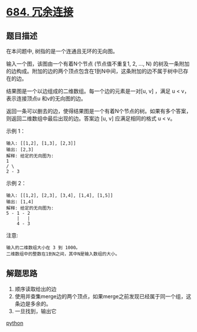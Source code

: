 # [684. 冗余连接](https://leetcode-cn.com/problems/redundant-connection/)

## 题目描述

在本问题中, 树指的是一个连通且无环的无向图。

输入一个图，该图由一个有着N个节点 (节点值不重复1, 2, ..., N) 的树及一条附加的边构成。附加的边的两个顶点包含在1到N中间，这条附加的边不属于树中已存在的边。

结果图是一个以边组成的二维数组。每一个边的元素是一对[u, v] ，满足 u < v，表示连接顶点u 和v的无向图的边。

返回一条可以删去的边，使得结果图是一个有着N个节点的树。如果有多个答案，则返回二维数组中最后出现的边。答案边 [u, v] 应满足相同的格式 u < v。

示例 1：

    输入: [[1,2], [1,3], [2,3]]
    输出: [2,3]
    解释: 给定的无向图为:
    1
    / \
    2 - 3
    
示例 2：

    输入: [[1,2], [2,3], [3,4], [1,4], [1,5]]
    输出: [1,4]
    解释: 给定的无向图为:
    5 - 1 - 2
        |   |
        4 - 3
注意:

    输入的二维数组大小在 3 到 1000。
    二维数组中的整数在1到N之间，其中N是输入数组的大小。

## 解题思路

1. 顺序读取给出的边
2. 使用并查集merge边的两个顶点，如果merge之前发现已经属于同一个组，这条边是多余的。
3. 一旦找到，输出它

[python](684.py)